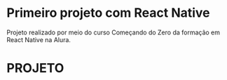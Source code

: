 # Primeiro projeto com React Native
Projeto realizado por meio do curso Começando do Zero da formação em React Native na Alura.

# PROJETO 
